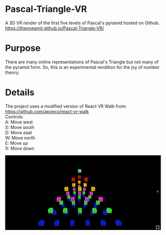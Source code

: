 # Pascal-Triangle-VR 
A 3D VR render of the first five levels of Pascal's pyramid hosted on Github. </br>
https://theoneamir.github.io/Pascal-Triangle-VR/ 

# Purpose
There are many online representations of Pascal's Triangle but not many of the pyramid form. So, this is an experimental rendition for the joy of number theory. 

# Details 
The project uses a modified version of React VR Walk from: https://github.com/apoeco/react-vr-walk </br>
Controls: </br>
A: Move west </br>
S: Move south </br>
D: Move east </br>
W: Move north </br>
E: Move up </br>
X: Move down </br>

![alt text](https://github.com/TheOneAmir/Pascal-Triangle-VR/blob/master/static_assets/PascalsPyramid.PNG)
